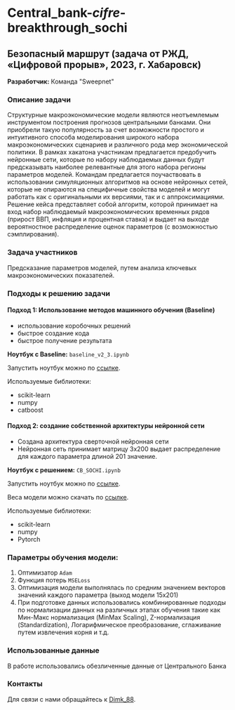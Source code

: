 # Central_bank-_cifre_-breakthrough_sochi
## Безопасный маршрут (задача от РЖД, «Цифровой прорыв», 2023, г. Хабаровск)

**Разработчик:** Команда "Sweepnet"

### Описание задачи
Структурные макроэкономические модели являются неотъемлемым инструментом построения прогнозов центральными банками. Они приобрели такую популярность за счет возможности простого и интуитивного способа моделирования широкого набора макроэкономических сценариев и различного рода мер экономической политики. В рамках хакатона участникам предлагается предобучить нейронные сети, которые по набору наблюдаемых данных будут предсказывать наиболее релевантные для этого набора регионы параметров моделей. Командам предлагается поучаствовать в использовании симуляционных алгоритмов на основе нейронных сетей, которые не опираются на специфичные свойства моделей и могут работать как с оригинальными их версиями, так и с аппроксимациями. Решение кейса представляет собой алгоритм, которой принимает на вход набор наблюдаемый макроэкономических временных рядов (прирост ВВП, инфляция и процентная ставка) и выдает на выходе вероятностное распределение оценок параметров (с возможностью сэмплирования).

### Задача участников
Предсказание параметров моделей, путем анализа ключевых макроэкономических показателей.

### Подходы к решению задачи

#### Подход 1: Использование методов машинного обучения (Baseline)
- использование коробочных решений
- быстрое создание кода
- быстрое получение результата 

**Ноутбук с Baseline:** `baseline_v2_3.ipynb`

Запустить ноутбук можно по [ссылке](https://colab.research.google.com).

Используемые библиотеки:
- scikit-learn
- numpy
- catboost

#### Подход 2: создание собственной архитектуры нейронной сети
- Создана архитектура сверточной нейронная сети
- Нейронная сеть принимает матрицу 3х200 выдает распределение для каждого параметра длиной 201 значение.

**Ноутбук с решением:** `CB_SOCHI.ipynb`

Запустить ноутбук можно по [ссылке](https://colab.research.google.com).

Веса модели можно скачать по [ссылке](https://colab.research.google.com).

Используемые библиотеки:
- scikit-learn
- numpy
- Pytorch

### Параметры обучения модели:
1. Оптимизатор `Adam`
2. Функция потерь `MSELoss`
3. Оптимизация модели выполнялась по средним значением векторов значений каждого параметра (выход модели 15х201)
4. При подготовке данных использовались комбинированные подходы по нормализации данных на различных этапах обучения такие как Мин-Макс нормализация (MinMax Scaling), Z-нормализация (Standardization), Логарифмическое преобразование, сглаживание путем извлечения корня и т.д.
   

### Использованные данные
В работе использовались обезличенные данные от Центрального Банка

### Контакты
Для связи с нами обращайтесь к [Dimk_88](https://t.me/Dimk_88).
